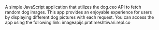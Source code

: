 A simple JavaScript application that utilizes the dog.ceo API to fetch random dog images. This app provides an enjoyable experience for users by displaying different dog pictures with each request. You can access the app using the following link: imageapijs.pratimeshtiwari.repl.co




